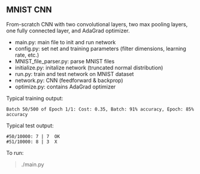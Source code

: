 ## MNIST CNN
From-scratch CNN with two convolutional layers, two max pooling layers, one fully connected layer, and AdaGrad optimizer.

* main.py: main file to init and run network  
* config.py: set net and training parameters (filter dimensions, learning rate, etc.)  
* MNIST_file_parser.py: parse MNIST files  
* initialize.py: initalize network (truncated normal distribution)  
* run.py: train and test network on MNIST dataset  
* network.py: CNN (feedforward & backprop)  
* optimize.py: contains AdaGrad optimizer  

Typical training output:

    Batch 50/500 of Epoch 1/1: Cost: 0.35, Batch: 91% accuracy, Epoch: 85% accuracy

Typical test output:

    #50/10000: 7 | 7  OK
    #51/10000: 8 | 3  X


To run:  
> ./main.py
